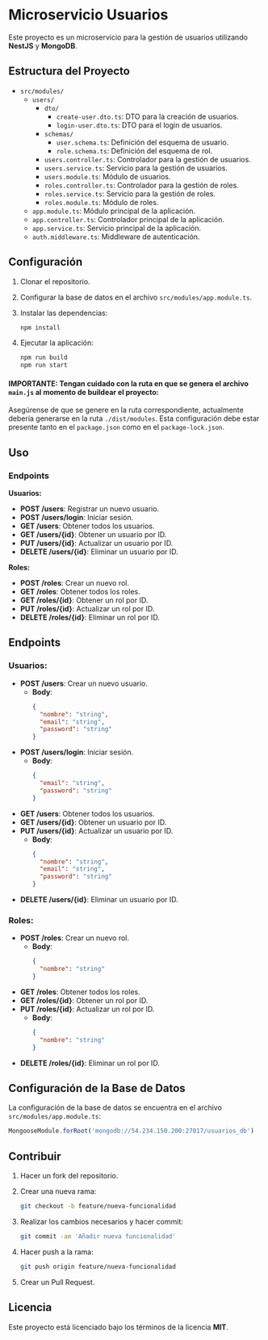 # Microservicio Usuarios

Este proyecto es un microservicio para la gestión de usuarios utilizando **NestJS** y **MongoDB**.

## Estructura del Proyecto

- `src/modules/`
    - `users/`
        - `dto/`
            - `create-user.dto.ts`: DTO para la creación de usuarios.
            - `login-user.dto.ts`: DTO para el login de usuarios.
        - `schemas/`
            - `user.schema.ts`: Definición del esquema de usuario.
            - `role.schema.ts`: Definición del esquema de rol.
        - `users.controller.ts`: Controlador para la gestión de usuarios.
        - `users.service.ts`: Servicio para la gestión de usuarios.
        - `users.module.ts`: Módulo de usuarios.
        - `roles.controller.ts`: Controlador para la gestión de roles.
        - `roles.service.ts`: Servicio para la gestión de roles.
        - `roles.module.ts`: Módulo de roles.
    - `app.module.ts`: Módulo principal de la aplicación.
    - `app.controller.ts`: Controlador principal de la aplicación.
    - `app.service.ts`: Servicio principal de la aplicación.
    - `auth.middleware.ts`: Middleware de autenticación.

## Configuración

1. Clonar el repositorio.
2. Configurar la base de datos en el archivo `src/modules/app.module.ts`.
3. Instalar las dependencias:

   ```bash
   npm install
   ```

4. Ejecutar la aplicación:

   ```bash
   npm run build
   npm run start
   ```
#### IMPORTANTE: Tengan cuidado con la ruta en que se genera el archivo `main.js` al momento de buildear el proyecto:
Asegúrense de que se genere en la ruta correspondiente, actualmente debería generarse en la ruta `./dist/modules`. Esta configuración debe estar presente tanto en el `package.json` como en el `package-lock.json`.
## Uso

### Endpoints

**Usuarios:**
- **POST /users**: Registrar un nuevo usuario.
- **POST /users/login**: Iniciar sesión.
- **GET /users**: Obtener todos los usuarios.
- **GET /users/{id}**: Obtener un usuario por ID.
- **PUT /users/{id}**: Actualizar un usuario por ID.
- **DELETE /users/{id}**: Eliminar un usuario por ID.

**Roles:**
- **POST /roles**: Crear un nuevo rol.
- **GET /roles**: Obtener todos los roles.
- **GET /roles/{id}**: Obtener un rol por ID.
- **PUT /roles/{id}**: Actualizar un rol por ID.
- **DELETE /roles/{id}**: Eliminar un rol por ID.


## Endpoints

### Usuarios:
- **POST /users**: Crear un nuevo usuario.
    - **Body**:
      ```json
      {
        "nombre": "string",
        "email": "string",
        "password": "string"
      }
      ```
- **POST /users/login**: Iniciar sesión.
    - **Body**:
      ```json
      {
        "email": "string",
        "password": "string"
      }
      ```
- **GET /users**: Obtener todos los usuarios.
- **GET /users/{id}**: Obtener un usuario por ID.
- **PUT /users/{id}**: Actualizar un usuario por ID.
    - **Body**:
      ```json
      {
        "nombre": "string",
        "email": "string",
        "password": "string"
      }
      ```
- **DELETE /users/{id}**: Eliminar un usuario por ID.

### Roles:
- **POST /roles**: Crear un nuevo rol.
    - **Body**:
      ```json
      {
        "nombre": "string"
      }
      ```
- **GET /roles**: Obtener todos los roles.
- **GET /roles/{id}**: Obtener un rol por ID.
- **PUT /roles/{id}**: Actualizar un rol por ID.
    - **Body**:
      ```json
      {
        "nombre": "string"
      }
      ```
- **DELETE /roles/{id}**: Eliminar un rol por ID.

## Configuración de la Base de Datos

La configuración de la base de datos se encuentra en el archivo `src/modules/app.module.ts`:

```typescript
MongooseModule.forRoot('mongodb://54.234.150.200:27017/usuarios_db')
```

## Contribuir

1. Hacer un fork del repositorio.
2. Crear una nueva rama:

   ```bash
   git checkout -b feature/nueva-funcionalidad
   ```

3. Realizar los cambios necesarios y hacer commit:

   ```bash
   git commit -am 'Añadir nueva funcionalidad'
   ```

4. Hacer push a la rama:

   ```bash
   git push origin feature/nueva-funcionalidad
   ```

5. Crear un Pull Request.

## Licencia

Este proyecto está licenciado bajo los términos de la licencia **MIT**.
